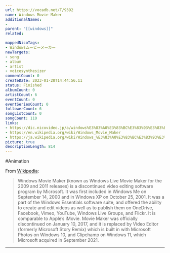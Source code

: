 ```yaml
---
url: https://vocadb.net/T/9392
name: Windows Movie Maker
additionalNames: 
- 
parent: "[[windows]]"
related:

mappedNicoTags:
- Windowsムービーメーカー
newTargets:
- song
- album
- artist
- voicesynthesizer
commentCount: 0
createDate: 2023-01-28T14:44:56.11
status: Finished
albumCount: 0
artistCount: 6
eventCount: 0
eventSeriesCount: 0
followerCount: 6
songListCount: 0
songCount: 110
links: 
- https://dic.nicovideo.jp/a/windows%E3%83%A0%E3%83%BC%E3%83%93%E3%83%BC%E3%83%A1%E3%83%BC%E3%82%AB%E3%83%BC
- https://en.wikipedia.org/wiki/Windows_Movie_Maker
- https://ja.wikipedia.org/wiki/Windows_%E3%83%A0%E3%83%BC%E3%83%93%E3%83%BC%E3%83%A1%E3%83%BC%E3%82%AB%E3%83%BC
picture: true
descriptionLength: 814
---
```


#Animation

From [Wikipedia](https://en.wikipedia.org/wiki/Windows_Movie_Maker):
>Windows Movie Maker (known as Windows Live Movie Maker for the 2009 and 2011 releases) is a discontinued video editing software program by Microsoft.
It was first included in Windows Me on September 14, 2000 and in Windows XP on October 25, 2001.
It was a part of the Windows Essentials software suite, and offered the ability to create and edit videos as well as to publish them on OneDrive, Facebook, Vimeo, YouTube, Windows Live Groups, and Flickr.
It is comparable to Apple’s iMovie.
Movie Maker was officially discontinued on January 10, 2017, and it is replaced by Video Editor (formerly Microsoft Story Remix) which is built in with Microsoft Photos on Windows 10, and Clipchamp on Windows 11, which Microsoft acquired in September 2021.

---

